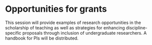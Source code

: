 # Opportunities for grants

This session will provide examples of research opportunities in the scholarship of teaching as well as strategies for enhancing discipline-specific proposals through inclusion of undergraduate researchers. A handbook for PIs will be distributed.